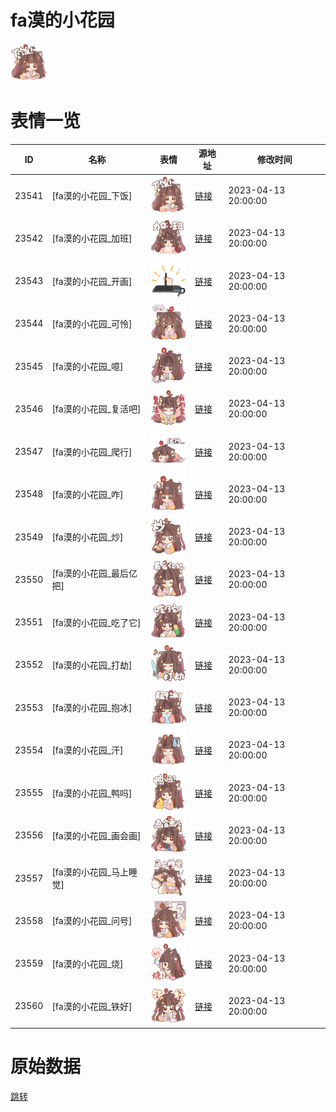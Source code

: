 # fa漠的小花园

<img src="./cover.png" height="60" alt="cover" />

# 表情一览

|ID|名称|表情|源地址|修改时间|
|----|----|----|----|----|
|23541|[fa漠的小花园_下饭]|<img src="./pic/023541_%5Bfa漠的小花园_下饭%5D.png" height="60" alt="下饭"/>|[链接](https://i0.hdslb.com/bfs/garb/945f2ffd44c6cd6d6fdab215b20a57845ef714ce.png)|2023-04-13 20:00:00|
|23542|[fa漠的小花园_加班]|<img src="./pic/023542_%5Bfa漠的小花园_加班%5D.png" height="60" alt="加班"/>|[链接](https://i0.hdslb.com/bfs/garb/1a8be952fe9a128c58664546d08883d397ce5074.png)|2023-04-13 20:00:00|
|23543|[fa漠的小花园_开画]|<img src="./pic/023543_%5Bfa漠的小花园_开画%5D.png" height="60" alt="开画"/>|[链接](https://i0.hdslb.com/bfs/garb/6793f6d254b1d5d67d26c318de91700347dee59e.png)|2023-04-13 20:00:00|
|23544|[fa漠的小花园_可怜]|<img src="./pic/023544_%5Bfa漠的小花园_可怜%5D.png" height="60" alt="可怜"/>|[链接](https://i0.hdslb.com/bfs/garb/4a30f61cbab1086db995db2e91776e5a60b0730f.png)|2023-04-13 20:00:00|
|23545|[fa漠的小花园_噫]|<img src="./pic/023545_%5Bfa漠的小花园_噫%5D.png" height="60" alt="噫"/>|[链接](https://i0.hdslb.com/bfs/garb/76518b506e662dd3b82aadd77ad60d40ed07d47e.png)|2023-04-13 20:00:00|
|23546|[fa漠的小花园_复活吧]|<img src="./pic/023546_%5Bfa漠的小花园_复活吧%5D.png" height="60" alt="复活吧"/>|[链接](https://i0.hdslb.com/bfs/garb/27d9ea3beadc19b441a313a3903d28d4be372531.png)|2023-04-13 20:00:00|
|23547|[fa漠的小花园_爬行]|<img src="./pic/023547_%5Bfa漠的小花园_爬行%5D.png" height="60" alt="爬行"/>|[链接](https://i0.hdslb.com/bfs/garb/4b4ecc7bacea478b4f70e8a30e409b51848bc58e.png)|2023-04-13 20:00:00|
|23548|[fa漠的小花园_咋]|<img src="./pic/023548_%5Bfa漠的小花园_咋%5D.png" height="60" alt="咋"/>|[链接](https://i0.hdslb.com/bfs/garb/e2a45314536ddc3ec624669275df22d9fd044920.png)|2023-04-13 20:00:00|
|23549|[fa漠的小花园_炒]|<img src="./pic/023549_%5Bfa漠的小花园_炒%5D.png" height="60" alt="炒"/>|[链接](https://i0.hdslb.com/bfs/garb/bf142e64c96af69350d1bb54283ce8b036243509.png)|2023-04-13 20:00:00|
|23550|[fa漠的小花园_最后亿把]|<img src="./pic/023550_%5Bfa漠的小花园_最后亿把%5D.png" height="60" alt="最后亿把"/>|[链接](https://i0.hdslb.com/bfs/garb/8638b2f6a92e309cd9b97df24e9d297ab4083308.png)|2023-04-13 20:00:00|
|23551|[fa漠的小花园_吃了它]|<img src="./pic/023551_%5Bfa漠的小花园_吃了它%5D.png" height="60" alt="吃了它"/>|[链接](https://i0.hdslb.com/bfs/garb/fab0081f1d97ce9e6c4da7bf0376e1357e008bf4.png)|2023-04-13 20:00:00|
|23552|[fa漠的小花园_打劫]|<img src="./pic/023552_%5Bfa漠的小花园_打劫%5D.png" height="60" alt="打劫"/>|[链接](https://i0.hdslb.com/bfs/garb/a28344511d63fe608f88136e0a12e7f835bf95d6.png)|2023-04-13 20:00:00|
|23553|[fa漠的小花园_抱冰]|<img src="./pic/023553_%5Bfa漠的小花园_抱冰%5D.png" height="60" alt="抱冰"/>|[链接](https://i0.hdslb.com/bfs/garb/7e3aa3b91b323284c0a7da68fe13cf16c705ea63.png)|2023-04-13 20:00:00|
|23554|[fa漠的小花园_汗]|<img src="./pic/023554_%5Bfa漠的小花园_汗%5D.png" height="60" alt="汗"/>|[链接](https://i0.hdslb.com/bfs/garb/2afd3fc3f7f21bdd647e28736bd0618aa57dc66d.png)|2023-04-13 20:00:00|
|23555|[fa漠的小花园_鸭吗]|<img src="./pic/023555_%5Bfa漠的小花园_鸭吗%5D.png" height="60" alt="鸭吗"/>|[链接](https://i0.hdslb.com/bfs/garb/040cfd51b2aeb070184cf1c52a8482fbaa957313.png)|2023-04-13 20:00:00|
|23556|[fa漠的小花园_画会画]|<img src="./pic/023556_%5Bfa漠的小花园_画会画%5D.png" height="60" alt="画会画"/>|[链接](https://i0.hdslb.com/bfs/garb/70329b2d554f894d91c065ebd80c73c818427b28.png)|2023-04-13 20:00:00|
|23557|[fa漠的小花园_马上睡觉]|<img src="./pic/023557_%5Bfa漠的小花园_马上睡觉%5D.png" height="60" alt="马上睡觉"/>|[链接](https://i0.hdslb.com/bfs/garb/7da0fb7e150e849f2b011fd94843ea64db29d0b1.png)|2023-04-13 20:00:00|
|23558|[fa漠的小花园_问号]|<img src="./pic/023558_%5Bfa漠的小花园_问号%5D.png" height="60" alt="问号"/>|[链接](https://i0.hdslb.com/bfs/garb/159c65ec52077f59b0e302327f7fa8d8af0d3608.png)|2023-04-13 20:00:00|
|23559|[fa漠的小花园_烧]|<img src="./pic/023559_%5Bfa漠的小花园_烧%5D.png" height="60" alt="烧"/>|[链接](https://i0.hdslb.com/bfs/garb/5b698ca6cda1bc157b039ee6fa4c37a76d9cd444.png)|2023-04-13 20:00:00|
|23560|[fa漠的小花园_铁好]|<img src="./pic/023560_%5Bfa漠的小花园_铁好%5D.png" height="60" alt="铁好"/>|[链接](https://i0.hdslb.com/bfs/garb/a5d413e21d6f81019153df69e6fb98f54fd9b210.png)|2023-04-13 20:00:00|

# 原始数据

[跳转](./raw.json)

